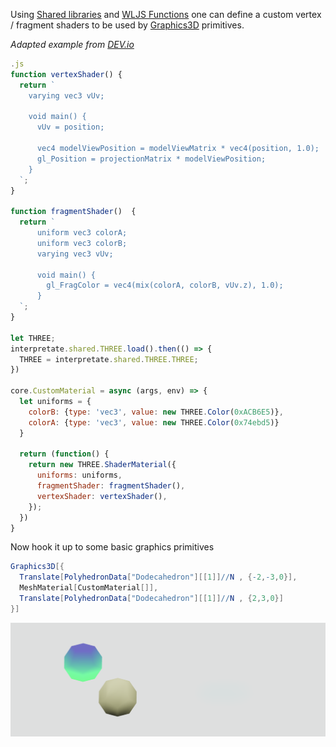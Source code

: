 Using [Shared libraries](frontend/Advanced/Javascript/Shared%20libraries.md) and [WLJS Functions](frontend/Advanced/Frontend%20interpretation/WLJS%20Functions.md) one can define a custom vertex / fragment shaders to be used by [Graphics3D](frontend/Reference/Graphics3D/Graphics3D.md) primitives.

*Adapted example from [DEV.io](https://dev.to/maniflames/creating-a-custom-shader-in-threejs-3bhi)*

```js title="Javascript cell"
.js
function vertexShader() {
  return `
    varying vec3 vUv; 

    void main() {
      vUv = position; 

      vec4 modelViewPosition = modelViewMatrix * vec4(position, 1.0);
      gl_Position = projectionMatrix * modelViewPosition; 
    }
  `;
}

function fragmentShader()  {
  return `
      uniform vec3 colorA; 
      uniform vec3 colorB; 
      varying vec3 vUv;

      void main() {
        gl_FragColor = vec4(mix(colorA, colorB, vUv.z), 1.0);
      }
  `;
}

let THREE;
interpretate.shared.THREE.load().then(() => {
  THREE = interpretate.shared.THREE.THREE;
})

core.CustomMaterial = async (args, env) => {
  let uniforms = {
    colorB: {type: 'vec3', value: new THREE.Color(0xACB6E5)},
    colorA: {type: 'vec3', value: new THREE.Color(0x74ebd5)}
  }

  return (function() {
    return new THREE.ShaderMaterial({
      uniforms: uniforms,
      fragmentShader: fragmentShader(),
      vertexShader: vertexShader(),
    });
  })
}
```

Now hook it up to some basic graphics primitives

```mathematica title="WL cell"
Graphics3D[{
  Translate[PolyhedronData["Dodecahedron"][[1]]//N , {-2,-3,0}],
  MeshMaterial[CustomMaterial[]],
  Translate[PolyhedronData["Dodecahedron"][[1]]//N , {2,3,0}]
}]
```

![](./../../../Screenshot%202024-11-10%20at%2020.21.16.png)